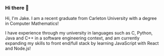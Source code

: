 ### Hi there 👋

Hi, I'm Jake. I am a recent graduate from Carleton University with a degree in Computer Mathematics!

I have experience through my university in languages such as C, Python, Java and C++ in a software engineering context, and am currently expanding my skills to front end/full stack by learning JavaScript with React and Node.js!

<!--
**jakesoule/jakesoule** is a ✨ _special_ ✨ repository because its `README.md` (this file) appears on your GitHub profile.

Here are some ideas to get you started:

- 🔭 I’m currently working on ...
- 🌱 I’m currently learning ...
- 👯 I’m looking to collaborate on ...
- 🤔 I’m looking for help with ...
- 💬 Ask me about ...
- 📫 How to reach me: ...
- 😄 Pronouns: ...
- ⚡ Fun fact: ...
-->
